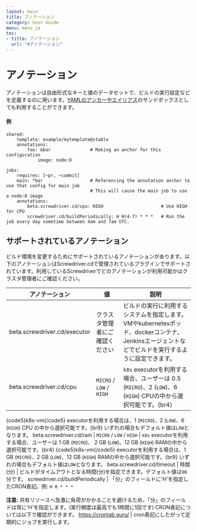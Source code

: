 ```yaml
---
layout: main
title: アノテーション
category: User Guide
menu: menu_ja
toc:
- title: アノテーション
  url: "#アノテーション"
---
```


# アノテーション

アノテーションは自由形式なキーと値のデータセットで、ビルドの実行設定などを定義するのに用います。[YAMLのアンカーやエイリアス](http://blog.daemonl.com/2016/02/yaml.html)のサンドボックスとしても利用することができます。

#### 例

```
shared:
    template: example/mytemplate@stable
    annotations:
        foo: &bar               # Making an anchor for this configuration
            image: node:8

jobs:
    requires: [~pr, ~commit]
    main: *bar                  # Referencing the annotation anchor to use that config for main job
                                # This will cause the main job to use a node:8 image
    annotations:
        beta.screwdriver.cd/cpu: HIGH                      # Use HIGH for CPU
        screwdriver.cd/buildPeriodically: H H(4-7) * * *   # Run the job every day sometime between 4am and 7am UTC.
```

## サポートされているアノテーション

ビルド環境を変更するためにサポートされているアノテーションがあります。以下のアノテーションはScrewdriver.cdで管理されているプラグインでサポートされています。利用しているScrewdriverでどのアノテーションが利用可能かはクラスタ管理者にご確認ください。

アノテーション | 値 | 説明
--- | --- | ---
beta.screwdriver.cd/executor | クラスタ管理者にご確認ください | ビルドの実行に利用するシステムを指定します。VMやkubernetesポッド、dockerコンテナ、Jenkinsエージェントなどでビルドを実行するように設定できます。
beta.screwdriver.cd/cpu | `MICRO` / `LOW` / `HIGH` | `k8s` executorを利用する場合、ユーザーは 0.5 (`MICRO`)、2 (`LOW`)、6 (`HIGH`) CPUの中から選択可能です。{br4} 
 {code5}k8s-vm{/code5} executorを利用する場合は、1 (`MICRO`)、2 (`LOW`)、6 (`HIGH`) CPU の中から選択可能です。{br9}   いずれの場合もデフォルト値は`LOW`となります。
beta.screwdriver.cd/ram | `MICRO` / `LOW` / `HIGH` | `k8s` executorを利用する場合、ユーザーは 1 GB (`MICRO`)、 2 GB (`LOW`)、12 GB (`HIGH`) RAMの中から選択可能です。{br4} 
  {code5}k8s-vm{/code5} executorを利用する場合は、1 GB (`MICRO`)、2 GB (`LOW`)、12 GB (`HIGH`) RAMの中から選択可能です。{br9}   いずれの場合もデフォルト値は`LOW`となります。
beta.screwdriver.cd/timeout | 時間(分) | ビルドがタイムアウトとなる時間(分)を指定できます。デフォルト値は`90` 分です。
screwdriver.cd/buildPeriodically | 「分」のフィールドに'H'を指定したCRON表記。例: `H 0 * * *` <br><br>**注意:** 共有リソースへ急激に負荷がかかることを避けるため、「分」のフィールドは常に'H'を指定します。(実行頻度は最高でも1時間に1回です)
CRON表記については以下で確認ができます。 https://crontab.guru/ | cron表記にしたがって定期的にジョブを実行します。

